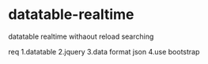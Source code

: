 # datatable-realtime
datatable realtime withaout reload searching

req 1.datatable
    2.jquery
    3.data format json
    4.use bootstrap
